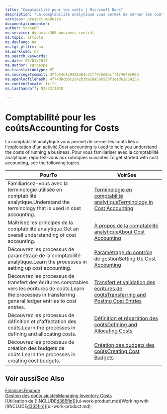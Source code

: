 ```yaml
---
title: "Comptabilité pour les coûts | Microsoft Docs"
description: "La comptabilité analytique vous permet de cerner les coûts liés à l'exploitation d'un activié. Pour vous familiariser avec la comptabilité analytique, reportez-vous aux rubriques suivantes."
services: project-madeira
documentationcenter: 
author: SorenGP
ms.service: dynamics365-business-central
ms.topic: article
ms.devlang: na
ms.tgt_pltfrm: na
ms.workload: na
ms.search.keywords: 
ms.date: 07/01/2017
ms.author: sgroespe
ms.translationtype: HT
ms.sourcegitcommit: d7fb34e1c9428a64c71ff47be8bcff174649c00d
ms.openlocfilehash: 4f74d8cb6c2c42b3b928a59655bf3ced62d59258
ms.contentlocale: fr-fr
ms.lasthandoff: 03/22/2018

---
```

# <a name="accounting-for-costs"></a><span data-ttu-id="5329d-104">Comptabilité pour les coûts</span><span class="sxs-lookup"><span data-stu-id="5329d-104">Accounting for Costs</span></span>
<span data-ttu-id="5329d-105">La comptabilité analytique vous permet de cerner les coûts liés à l'exploitation d'un activité.</span><span class="sxs-lookup"><span data-stu-id="5329d-105">Cost accounting is used to help you understand the costs of running a business.</span></span> <span data-ttu-id="5329d-106">Pour vous familiariser avec la comptabilité analytique, reportez-vous aux rubriques suivantes.</span><span class="sxs-lookup"><span data-stu-id="5329d-106">To get started with cost accounting, see the following topics.</span></span>  

|<span data-ttu-id="5329d-107">Pour</span><span class="sxs-lookup"><span data-stu-id="5329d-107">To</span></span>|<span data-ttu-id="5329d-108">Voir</span><span class="sxs-lookup"><span data-stu-id="5329d-108">See</span></span>|  
|--------|---------|  
|<span data-ttu-id="5329d-109">Familiarisez-vous avec la terminologie utilisée en comptabilité analytique.</span><span class="sxs-lookup"><span data-stu-id="5329d-109">Understand the terminology that is used in cost accounting.</span></span>|[<span data-ttu-id="5329d-110">Terminologie en comptabilité analytique</span><span class="sxs-lookup"><span data-stu-id="5329d-110">Terminology in Cost Accounting</span></span>](finance-terminology-in-cost-accounting.md)|  
|<span data-ttu-id="5329d-111">Maîtrisez les principes de la comptabilité analytique.</span><span class="sxs-lookup"><span data-stu-id="5329d-111">Get an overall understanding of cost accounting.</span></span>|[<span data-ttu-id="5329d-112">À propos de la comptabilité analytique</span><span class="sxs-lookup"><span data-stu-id="5329d-112">About Cost Accounting</span></span>](finance-about-cost-accounting.md)|  
|<span data-ttu-id="5329d-113">Découvrez les processus de paramétrage de la comptabilité analytique.</span><span class="sxs-lookup"><span data-stu-id="5329d-113">Learn the processes in setting up cost accounting.</span></span>|[<span data-ttu-id="5329d-114">Paramétrage du contrôle de gestion</span><span class="sxs-lookup"><span data-stu-id="5329d-114">Setting Up Cost Accounting</span></span>](finance-set-up-cost-accounting.md)|  
|<span data-ttu-id="5329d-115">Découvrez les processus de transfert des écritures comptables vers les écritures de coûts.</span><span class="sxs-lookup"><span data-stu-id="5329d-115">Learn the processes in transferring general ledger entries to cost entries.</span></span>|[<span data-ttu-id="5329d-116">Transfert et validation des écritures de coûts</span><span class="sxs-lookup"><span data-stu-id="5329d-116">Transferring and Posting Cost Entries</span></span>](finance-transfer-and-post-cost-entries.md)|  
|<span data-ttu-id="5329d-117">Découvrez les processus de définition et d'affectation des coûts.</span><span class="sxs-lookup"><span data-stu-id="5329d-117">Learn the processes in defining and allocating costs.</span></span>|[<span data-ttu-id="5329d-118">Définition et répartition des coûts</span><span class="sxs-lookup"><span data-stu-id="5329d-118">Defining and Allocating Costs</span></span>](finance-define-and-allocate-costs.md)|  
|<span data-ttu-id="5329d-119">Découvrez les processus de création des budgets de coûts.</span><span class="sxs-lookup"><span data-stu-id="5329d-119">Learn the processes in creating cost budgets.</span></span>|[<span data-ttu-id="5329d-120">Création des budgets des coûts</span><span class="sxs-lookup"><span data-stu-id="5329d-120">Creating Cost Budgets</span></span>](finance-create-cost-budgets.md)|  

## <a name="see-also"></a><span data-ttu-id="5329d-121">Voir aussi</span><span class="sxs-lookup"><span data-stu-id="5329d-121">See Also</span></span>  
[<span data-ttu-id="5329d-122">Finances</span><span class="sxs-lookup"><span data-stu-id="5329d-122">Finance</span></span>](finance.md)  
[<span data-ttu-id="5329d-123">Gestion des coûts ajustés</span><span class="sxs-lookup"><span data-stu-id="5329d-123">Managing Inventory Costs</span></span>](finance-manage-inventory-costs.md)  
<span data-ttu-id="5329d-124">[Utilisation de [!INCLUDE[d365fin](includes/d365fin_md.md)]](ui-work-product.md)</span><span class="sxs-lookup"><span data-stu-id="5329d-124">[Working with [!INCLUDE[d365fin](includes/d365fin_md.md)]](ui-work-product.md)</span></span>

